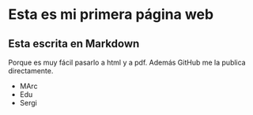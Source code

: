 # Esta es mi primera página web

## Esta escrita en Markdown

Porque es muy fácil pasarlo a html y a pdf.
Además GitHub me la publica directamente.

- MArc
- Edu
- Sergi





